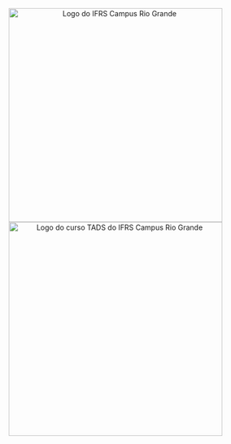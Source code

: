 <p align="center">
  <a href="https://ifrs.edu.br/riogrande/" target="blank"><img src="https://upload.wikimedia.org/wikipedia/commons/thumb/1/15/Logotipo_IFET.svg/1529px-Logotipo_IFET.svg.png" width="420" alt="Logo do IFRS Campus Rio Grande" /></a>
  <a href="http://divcomp.riogrande.ifrs.edu.br/superior" target="blank"><img src="http://sites.riogrande.ifrs.edu.br/arquivos/1810497/tads.png" width="420" alt="Logo do curso TADS do IFRS Campus Rio Grande" /></a>
</p>
